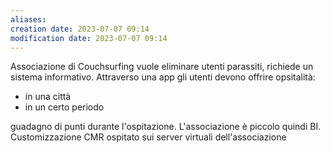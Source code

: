 ```yaml
---
aliases: 
creation date: 2023-07-07 09:14
modification date: 2023-07-07 09:14
---
```



Associazione di Couchsurfing vuole eliminare utenti parassiti, richiede un sistema informativo.
Attraverso una app gli utenti devono offrire opsitalità:
- in una città
- in un certo periodo

guadagno di punti durante l'ospitazione.
L'associazione è piccolo quindi BI.
Customizzazione CMR ospitato sui server virtuali dell'associazione